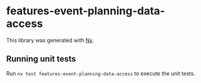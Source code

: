 # features-event-planning-data-access

This library was generated with [Nx](https://nx.dev).

## Running unit tests

Run `nx test features-event-planning-data-access` to execute the unit tests.
